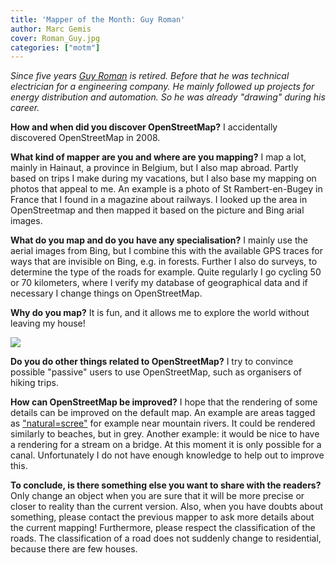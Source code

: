 ```yaml
---
title: 'Mapper of the Month: Guy Roman'
author: Marc Gemis
cover: Roman_Guy.jpg
categories: ["motm"]
---
```


_Since five years <a href="http://www.openstreetmap.org/user/Roman%20Guy">Guy Roman</a> is retired. Before that he was technical electrician for a engineering company. He mainly followed up projects for energy distribution and automation. So he was already "drawing" during his career._

**How and when did you discover OpenStreetMap?**
I accidentally discovered OpenStreetMap in 2008.

**What kind of mapper are you and where are you mapping?**
I map a lot, mainly in Hainaut, a province in Belgium, but I also map abroad. Partly based on trips I make during my vacations, but I also base my mapping on photos that appeal to me. An example is a photo of St Rambert-en-Bugey in France that I found in a magazine about railways. I looked up the area in OpenStreetmap and then mapped it based on the picture and Bing arial images.

**What do you map and do you have any specialisation?**
I mainly use the aerial images from Bing, but I combine this with the available GPS traces for ways that are invisible on Bing, e.g. in forests. Further I also do surveys, to determine the type of the roads for example. Quite regularly I go cycling 50 or 70 kilometers, where I verify my database of geographical data and if necessary I change things on OpenStreetMap.

**Why do you map?**
It is fun, and it allows me to explore the world without leaving my house!

<a href="http://hdyc.neis-one.org/?Roman%20Guy"><img src="{{ site.baseurl }}/assets/images/motm/2015/01/hdyc_Roman_Guy.png"/></a>

**Do you do other things related to OpenStreetMap?**
I try to convince possible "passive" users to use OpenStreetMap, such as organisers of hiking trips.

**How can OpenStreetMap be improved?**
I hope that the rendering of some details can be improved on the default map. An example are areas tagged as ["natural=scree"](http://wiki.openstreetmap.org/wiki/Tag:natural%3Dscree) for example near mountain rivers. It could be rendered similarly to beaches, but in grey. Another example: it would be nice to have a rendering for a stream on a bridge. At this moment it is only possible for a canal. Unfortunately I do not have enough knowledge to help out to improve this.

**To conclude, is there something else you want to share with the readers?**
Only change an object when you are sure that it will be more precise or closer to reality than the current version. Also, when you have doubts about something, please contact the previous mapper to ask more details about the current mapping! Furthermore, please respect the classification of the roads. The classification of a road does not suddenly change to residential, because there are few houses.

